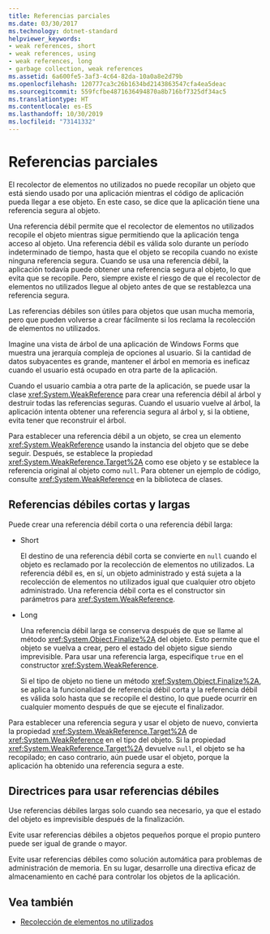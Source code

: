 ```yaml
---
title: Referencias parciales
ms.date: 03/30/2017
ms.technology: dotnet-standard
helpviewer_keywords:
- weak references, short
- weak references, using
- weak references, long
- garbage collection, weak references
ms.assetid: 6a600fe5-3af3-4c64-82da-10a0a8e2d79b
ms.openlocfilehash: 120777ca3c26b1634bd2143863547cfa4ea5deac
ms.sourcegitcommit: 559fcfbe4871636494870a8b716bf7325df34ac5
ms.translationtype: HT
ms.contentlocale: es-ES
ms.lasthandoff: 10/30/2019
ms.locfileid: "73141332"
---
```

# <a name="weak-references"></a>Referencias parciales
El recolector de elementos no utilizados no puede recopilar un objeto que está siendo usado por una aplicación mientras el código de aplicación pueda llegar a ese objeto. En este caso, se dice que la aplicación tiene una referencia segura al objeto.  
  
 Una referencia débil permite que el recolector de elementos no utilizados recopile el objeto mientras sigue permitiendo que la aplicación tenga acceso al objeto. Una referencia débil es válida solo durante un período indeterminado de tiempo, hasta que el objeto se recopila cuando no existe ninguna referencia segura. Cuando se usa una referencia débil, la aplicación todavía puede obtener una referencia segura al objeto, lo que evita que se recopile. Pero, siempre existe el riesgo de que el recolector de elementos no utilizados llegue al objeto antes de que se restablezca una referencia segura.  
  
 Las referencias débiles son útiles para objetos que usan mucha memoria, pero que pueden volverse a crear fácilmente si los reclama la recolección de elementos no utilizados.  
  
 Imagine una vista de árbol de una aplicación de Windows Forms que muestra una jerarquía compleja de opciones al usuario. Si la cantidad de datos subyacentes es grande, mantener el árbol en memoria es ineficaz cuando el usuario está ocupado en otra parte de la aplicación.  
  
 Cuando el usuario cambia a otra parte de la aplicación, se puede usar la clase <xref:System.WeakReference> para crear una referencia débil al árbol y destruir todas las referencias seguras. Cuando el usuario vuelve al árbol, la aplicación intenta obtener una referencia segura al árbol y, si la obtiene, evita tener que reconstruir el árbol.  
  
 Para establecer una referencia débil a un objeto, se crea un elemento <xref:System.WeakReference> usando la instancia del objeto que se debe seguir. Después, se establece la propiedad <xref:System.WeakReference.Target%2A> como ese objeto y se establece la referencia original al objeto como `null`. Para obtener un ejemplo de código, consulte <xref:System.WeakReference> en la biblioteca de clases.  
  
## <a name="short-and-long-weak-references"></a>Referencias débiles cortas y largas  
 Puede crear una referencia débil corta o una referencia débil larga:  
  
- Short  
  
     El destino de una referencia débil corta se convierte en `null` cuando el objeto es reclamado por la recolección de elementos no utilizados. La referencia débil es, en sí, un objeto administrado y está sujeta a la recolección de elementos no utilizados igual que cualquier otro objeto administrado.  Una referencia débil corta es el constructor sin parámetros para <xref:System.WeakReference>.  
  
- Long  
  
     Una referencia débil larga se conserva después de que se llame al método <xref:System.Object.Finalize%2A> del objeto. Esto permite que el objeto se vuelva a crear, pero el estado del objeto sigue siendo imprevisible. Para usar una referencia larga, especifique `true` en el constructor <xref:System.WeakReference>.  
  
     Si el tipo de objeto no tiene un método <xref:System.Object.Finalize%2A>, se aplica la funcionalidad de referencia débil corta y la referencia débil es válida solo hasta que se recopile el destino, lo que puede ocurrir en cualquier momento después de que se ejecute el finalizador.  
  
 Para establecer una referencia segura y usar el objeto de nuevo, convierta la propiedad <xref:System.WeakReference.Target%2A> de <xref:System.WeakReference> en el tipo del objeto. Si la propiedad <xref:System.WeakReference.Target%2A> devuelve `null`, el objeto se ha recopilado; en caso contrario, aún puede usar el objeto, porque la aplicación ha obtenido una referencia segura a este.  
  
## <a name="guidelines-for-using-weak-references"></a>Directrices para usar referencias débiles  
 Use referencias débiles largas solo cuando sea necesario, ya que el estado del objeto es imprevisible después de la finalización.  
  
 Evite usar referencias débiles a objetos pequeños porque el propio puntero puede ser igual de grande o mayor.  
  
 Evite usar referencias débiles como solución automática para problemas de administración de memoria. En su lugar, desarrolle una directiva eficaz de almacenamiento en caché para controlar los objetos de la aplicación.  
  
## <a name="see-also"></a>Vea también

- [Recolección de elementos no utilizados](../../../docs/standard/garbage-collection/index.md)
